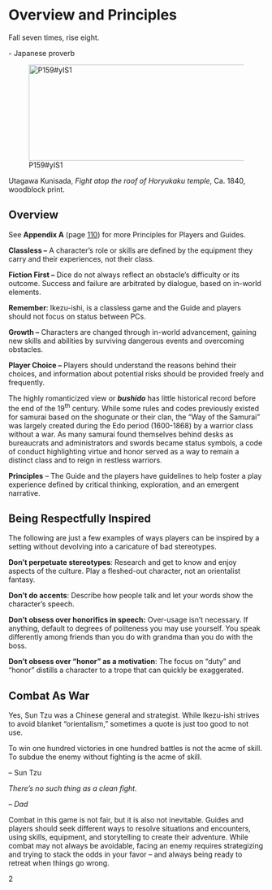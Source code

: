 <div id="overview-and-principles" class="section level1">

# Overview and Principles

Fall seven times, rise eight.

\- Japanese proverb

<figure>
<img src="../media/image6.jpeg" style="width:4.5in;height:1.97in" alt="P159#yIS1" />
<figcaption aria-hidden="true">P159#yIS1</figcaption>
</figure>

Utagawa Kunisada, *Fight atop the roof of Horyukaku temple*, Ca. 1840, woodblock print.

<div id="overview" class="section level2">

## Overview

See **Appendix A** (page [110](ch012.xhtml#appendix-a-principles-for-players-and-guides)) for more Principles for Players and Guides.

**Classless –** A character’s role or skills are defined by the equipment they carry and their experiences, not their class.

**Fiction First –** Dice do not always reflect an obstacle’s difficulty or its outcome. Success and failure are arbitrated by dialogue, based on in-world elements.

**Remember**: Ikezu-ishi, is a classless game and the Guide and players should not focus on status between PCs.

**Growth –** Characters are changed through in-world advancement, gaining new skills and abilities by surviving dangerous events and overcoming obstacles.

**Player Choice –** Players should understand the reasons behind their choices, and information about potential risks should be provided freely and frequently.

The highly romanticized view or ***bushido*** has little historical record before the end of the 19<sup>th</sup> century. While some rules and codes previously existed for samurai based on the shogunate or their clan, the “Way of the Samurai” was largely created during the Edo period (1600-1868) by a warrior class without a war. As many samurai found themselves behind desks as bureaucrats and administrators and swords became status symbols, a code of conduct highlighting virtue and honor served as a way to remain a distinct class and to reign in restless warriors.

**Principles** – The Guide and the players have guidelines to help foster a play experience defined by critical thinking, exploration, and an emergent narrative.

</div>

<div id="being-respectfully-inspired" class="section level2">

## Being Respectfully Inspired

The following are just a few examples of ways players can be inspired by a setting without devolving into a caricature of bad stereotypes.

**Don’t perpetuate stereotypes**: Research and get to know and enjoy aspects of the culture. Play a fleshed-out character, not an orientalist fantasy.

**Don’t do accents**: Describe how people talk and let your words show the character’s speech.

**Don’t obsess over honorifics in speech:** Over-usage isn’t necessary. If anything, default to degrees of politeness you may use yourself. You speak differently among friends than you do with grandma than you do with the boss.

**Don’t obsess over “honor” as a motivation**: The focus on “duty” and “honor” distills a character to a trope that can quickly be exaggerated.

</div>

<div id="combat-as-war" class="section level2">

## Combat As War

Yes, Sun Tzu was a Chinese general and strategist. While Ikezu-ishi strives to avoid blanket “orientalism,” sometimes a quote is just too good to not use.

To win one hundred victories in one hundred battles is not the acme of skill. To subdue the enemy without fighting is the acme of skill.

– Sun Tzu

*There’s no such thing as a clean fight.*

*– Dad*

Combat in this game is not fair, but it is also not inevitable. Guides and players should seek different ways to resolve situations and encounters, using skills, equipment, and storytelling to create their adventure. While combat may not always be avoidable, facing an enemy requires strategizing and trying to stack the odds in your favor – and always being ready to retreat when things go wrong.

2

</div>

</div>
